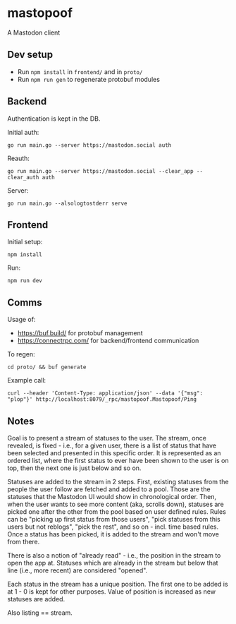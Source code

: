 # mastopoof
A Mastodon client


## Dev setup

- Run `npm install` in `frontend/` and in `proto/`
- Run `npm run gen` to regenerate protobuf modules

## Backend
Authentication is kept in the DB.

Initial auth:

```
go run main.go --server https://mastodon.social auth
```

Reauth:

```
go run main.go --server https://mastodon.social --clear_app --clear_auth auth
```

Server:

```
go run main.go --alsologtostderr serve
```

## Frontend

Initial setup:

```
npm install
```

Run:

```
npm run dev
```

## Comms

Usage of:
 - https://buf.build/ for protobuf management
 - https://connectrpc.com/ for backend/frontend communication

To regen:

```
cd proto/ && buf generate
```

Example call:

```
curl --header 'Content-Type: application/json' --data '{"msg": "plop"}' http://localhost:8079/_rpc/mastopoof.Mastopoof/Ping
```

## Notes

Goal is to present a stream of statuses to the user. The stream, once revealed,
is fixed - i.e., for a given user, there is a list of status that have been
selected and presented in this specific order. It is represented as an ordered
list, where the first status to ever have been shown to the user is on top, then
the next one is just below and so on.

Statuses are added to the stream in 2 steps. First, existing statuses from the
people the user follow are fetched and added to a pool. Those are the statuses
that the Mastodon UI would show in chronological order. Then, when the user
wants to see more content (aka, scrolls down), statuses are picked one after the
other from the pool based on user defined rules. Rules can be "picking up first
status from those users", "pick statuses from this users but not reblogs", "pick
the rest", and so on - incl. time based rules. Once a status has been picked, it
is added to the stream and won't move from there.

There is also a notion of "already read" - i.e., the position in the stream to
open the app at. Statuses which are already in the stream but below that line
(i.e., more recent) are considered "opened".

Each status in the stream has a unique position. The first one to be added is at
1 - 0 is kept for other purposes. Value of position is increased as new statuses
are added.

Also listing == stream.


